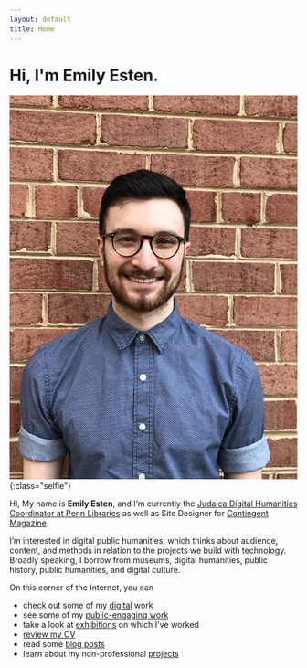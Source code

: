 ```yaml
---
layout: default
title: Home
---
```


# Hi, I'm Emily Esten.

![Image of Emily Esten](/assets/img/selfie-website.jpg){:class="selfie"}

Hi, My name is **Emily Esten**, and I’m currently the [Judaica Digital Humanities Coordinator at Penn Libraries](https://judaicadh.github.io) as well as Site Designer for [Contingent Magazine](http://contingentmagazine.org/).

I’m interested in digital public humanities, which thinks about audience, content, and methods in relation to the projects we build with technology. Broadly speaking, I borrow from museums, digital humanities, public history, public humanities, and digital culture.

On this corner of the Internet, you can
- check out some of my [digital](/digital) work
- see some of my [public-engaging work](/public)
- take a look at [exhibitions](/exhibitions) on which I've worked
- [review my CV](/cv)
- read some [blog posts](/blog)
- learn about my non-professional [projects](/projects)
